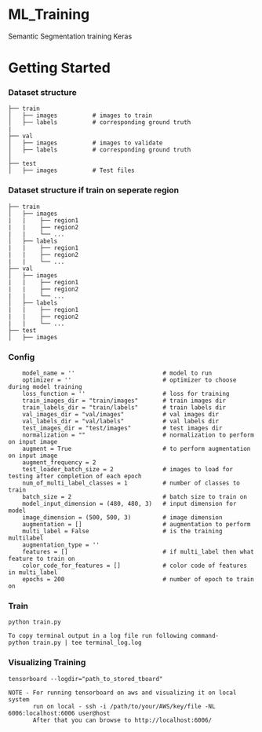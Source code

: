 # ML_Training

Semantic Segmentation training Keras


# Getting Started

### Dataset structure


    ├── train
    │   ├── images          # images to train
    │   ├── labels          # corresponding ground truth
    |
    ├── val
    │   ├── images          # images to validate
    │   ├── labels          # corresponding ground truth
    │
    ├── test
    │   ├── images          # Test files


### Dataset structure if train on seperate region


    ├── train
    │   ├── images 
    |   |    ├── region1          
    |   |    ├── region2
    |   |    └── ...
    │   ├── labels
    |   |    ├── region1          
    |   |    ├── region2
    |   |    └── ...
    ├── val
    │   ├── images 
    |   |    ├── region1          
    |   |    ├── region2
    |   |    └── ...
    │   ├── labels
    |   |    ├── region1          
    |   |    ├── region2
    |   |    └── ...
    ├── test
    │   ├── images 



### Config

        model_name = ''                         # model to run
        optimizer = ''                          # optimizer to choose during model training
        loss_function = ''                      # loss for training
        train_images_dir = "train/images"       # train images dir
        train_labels_dir = "train/labels"       # train labels dir
        val_images_dir = "val/images"           # val images dir
        val_labels_dir = "val/labels"           # val labels dir
        test_images_dir = "test/images"         # test images dir
        normalization = ""                      # normalization to perform on input image
        augment = True                          # to perform augmentation on input image
        augment_frequency = 2
        test_loader_batch_size = 2              # images to load for testing after completion of each epoch
        num_of_multi_label_classes = 1          # number of classes to train
        batch_size = 2                          # batch size to train on
        model_input_dimension = (480, 480, 3)   # input dimension for model
        image_dimension = (500, 500, 3)         # image dimension
        augmentation = []                       # augmentation to perform
        multi_label = False                     # is the training multilabel
        augmentation_type = ''
        features = []                           # if multi_label then what feature to train on
        color_code_for_features = []            # color code of features in multi_label
        epochs = 200                            # number of epoch to train on


### Train

    python train.py

    To copy terminal output in a log file run following command-
    python train.py | tee terminal_log.log

### Visualizing Training

    tensorboard --logdir="path_to_stored_tboard"

    NOTE - For running tensorboard on aws and visualizing it on local system
           run on local - ssh -i /path/to/your/AWS/key/file -NL 6006:localhost:6006 user@host
           After that you can browse to http://localhost:6006/
